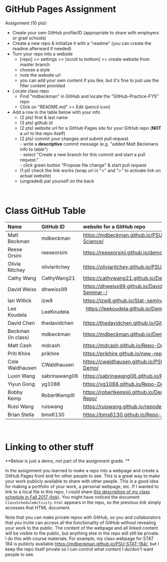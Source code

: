 # GitHub Pages Assignment

Assignment (10 pts):
- Create your own GitHub profile/ID (appropriate to share with employers or grad schools)  
- Create a new repo & initialize it with a "readme" (you can create the readme afterward if needed)  
- Turn your repo into a website  
    - [repo] >> settings >> [scroll to bottom] >> create website from master branch  
    - choose a style  
    - note the website url  
    - you can add your own content if you like, but it's fine to just use the filler content provided  
- Locate class repo
    - Find "mdbeckman" in GitHub and locate the "GitHub-Practice-FYS" repo
    - Click on "README.md" >> Edit (pencil icon)
- Add a row in the table below with your info  
    - (2 pts) first & last name  
    - (3 pts) github id  
    - (2 pts) website url for a GitHub Pages site for your GitHub repo (**NOT** a url to the repo itself)
    - (2 pts) commit your changes and submit pull request   
            - write a **descriptive** commit message (e.g. "added Matt Beckmans info to table")  
            - select "Create a new branch for this commit and start a pull request."   
            - click green button "Propose file change" & start pull request  
    - (1 pt) check the link works (wrap url in "<" and ">" to activate link on actual website)  
    - (ungraded) pat yourself on the back   

<br>

# Class GitHub Table

|Name                   |GitHub ID         |website for a GitHub repo  |  
|:----------------------|:-----------------|:--------------------------|  
| Matt Beckman    | mdbeckman      | <https://mdbeckman.github.io/PSU-Data-Science/>   |  
| Reese Orsini | reeseorsini | https://reeseorsini.github.io/demorepo/ |
| Olivia Ritchey   |   oliviaritchey|   <https://oliviaritchey.github.io/PSU16/> |
| Cathy Wang      | CathyWang21    | <https://cathywang21.github.io/Demo/> |
| David Weiss    | dhweiss99      | <https://dhweiss99.github.io/David-Weiss-Seminar-/>   |
| Ian Willick     | izw8           | <https://izw8.github.io/Stat-seminar/>            |
| Lee Koudela     | LeeKoudela       |  <https://leekoudela.github.io/Demo-Repo/>                |
| David Chen     | thedavidchen         |  <https://thedavidchen.github.io/GitHub.Test/> |
| Beckman (in class) | mdbeckman | https://mdbeckman.github.io/Demo-Repo/ |
| Matt Cash | mdcash | https://mdcash.github.io/Repo-Demo/ |
| Priti Khire    | prikhire      | <https://prikhire.github.io/new-repo/>   |
|  Cole Waldhausen |   CWaldhausen  |      <https://cwaldhausen.github.io/PSU-016-Demo/> |
| Luxin Wang      | sabrinawang06  |<https://sabrinawang06.github.io/PSU16/>           |
| Yiyun Gong | yg1088 | <https://yg1088.github.io/Repo-Demo/> |
| Bobby Kemp    | RobertKempIII     | <https://robertkempiii.github.io/Demo-Repo/>  |  
| Ruisi Wang     | ruiswang        |  https://ruiswang.github.io/repodemo/               |
| Brian Stella    | bms6130       | https://bms6130.github.io/Repo-Demo/      |

<br>

# Linking to other stuff 

**Below is just a demo, not part of the assignment grade. **

In the assignment you learned to make a repo into a webpage and create a GitHub Pages front end for other people to see.  This is a great way to make your work publicly available to share with other people.  This is a good idea for making a portfolio of your work, a personal webpage, etc.  If I wanted to link to a local file in this repo, I could share [this description of my class schedule in Fall 2017 (link)](ClassScheduleActivity.html).  You might have noticed the document `ClassScheduleActivity.html` appears in the repo, so the previous link simply accesses that HTML document.  

Note that you can make private repos with GitHub, so you and collaborators that you invite can access all the functionality of GitHub without revealing your work to the public.  The content of the webpage and all linked content will be visible to the public, but anything else in the repo will still be private.  I do this with course materials.  For example, my class webpage for STAT 184 is publicly available <https://mdbeckman.github.io/PSU-STAT-184/>, but I keep the repo itself private so I can control what content I do/don't want people to see.

